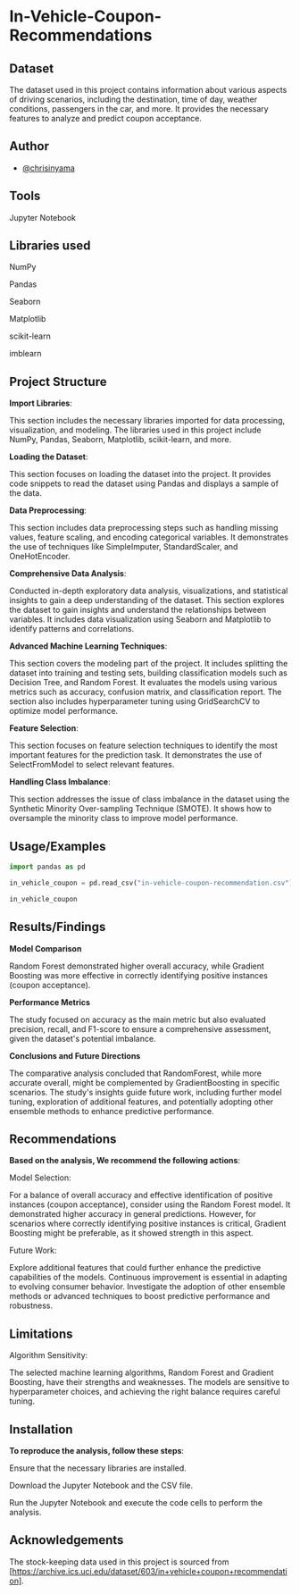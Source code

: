 # In-Vehicle-Coupon-Recommendations

## Dataset
The dataset used in this project contains information about various aspects of driving scenarios, including the destination, time of day, weather conditions, passengers in the car, and more. It provides the necessary features to analyze and predict coupon acceptance.
## Author

- [@chrisinyama](https://github.com/chrisinyama/In-Vehicle-Coupon-Recommendation-Analysis)


## Tools
Jupyter Notebook

## Libraries used 

NumPy

Pandas

Seaborn

Matplotlib

scikit-learn

imblearn
## Project Structure
**Import Libraries**: 

This section includes the necessary libraries imported for data processing, visualization, and modeling. The libraries used in this project include NumPy, Pandas, Seaborn, Matplotlib, scikit-learn, and more.

**Loading the Dataset**: 

This section focuses on loading the dataset into the project. It provides code snippets to read the dataset using Pandas and displays a sample of the data.

**Data Preprocessing**: 

This section includes data preprocessing steps such as handling missing values, feature scaling, and encoding categorical variables. It demonstrates the use of techniques like SimpleImputer, StandardScaler, and OneHotEncoder.

**Comprehensive Data Analysis**: 

Conducted in-depth exploratory data analysis, visualizations, and statistical insights to gain a deep understanding of the dataset.
This section explores the dataset to gain insights and understand the relationships between variables. It includes data visualization using Seaborn and Matplotlib to identify patterns and correlations.

**Advanced Machine Learning Techniques**: 

This section covers the modeling part of the project. It includes splitting the dataset into training and testing sets, building classification models such as  Decision Tree, and Random Forest. It evaluates the models using various metrics such as accuracy, confusion matrix, and classification report. The section also includes hyperparameter tuning using GridSearchCV to optimize model performance.

**Feature Selection**: 

This section focuses on feature selection techniques to identify the most important features for the prediction task. It demonstrates the use of SelectFromModel to select relevant features.

**Handling Class Imbalance**: 

This section addresses the issue of class imbalance in the dataset using the Synthetic Minority Over-sampling Technique (SMOTE). It shows how to oversample the minority class to improve model performance.
## Usage/Examples

```python
import pandas as pd

in_vehicle_coupon = pd.read_csv("in-vehicle-coupon-recommendation.csv")

in_vehicle_coupon

```


## Results/Findings

**Model Comparison**

Random Forest demonstrated higher overall accuracy, while Gradient Boosting was more effective in correctly identifying positive instances (coupon acceptance).

**Performance Metrics**

The study focused on accuracy as the main metric but also evaluated precision, recall, and F1-score to ensure a comprehensive assessment, given the dataset's potential imbalance.

**Conclusions and Future Directions**

The comparative analysis concluded that RandomForest, while more accurate overall, might be complemented by GradientBoosting in specific scenarios. The study's insights guide future work, including further model tuning, exploration of additional features, and potentially adopting other ensemble methods to enhance predictive performance.
## Recommendations
**Based on the  analysis, We recommend the following actions**:

Model Selection:

For a balance of overall accuracy and effective identification of positive instances (coupon acceptance), consider using the Random Forest model. It demonstrated higher accuracy in general predictions.
However, for scenarios where correctly identifying positive instances is critical, Gradient Boosting might be preferable, as it showed strength in this aspect.

Future Work:

Explore additional features that could further enhance the predictive capabilities of the models. Continuous improvement is essential in adapting to evolving consumer behavior.
Investigate the adoption of other ensemble methods or advanced techniques to boost predictive performance and robustness.
## Limitations

Algorithm Sensitivity:

The selected machine learning algorithms, Random Forest and Gradient Boosting, have their strengths and weaknesses. The models are sensitive to hyperparameter choices, and achieving the right balance requires careful tuning. 
## Installation
**To reproduce the analysis, follow these steps**:

Ensure that the necessary libraries are installed.

Download the Jupyter Notebook and the CSV file.

Run the Jupyter Notebook and execute the code cells to perform the analysis.

    
## Acknowledgements

 The stock-keeping data used in this project is sourced from [https://archive.ics.uci.edu/dataset/603/in+vehicle+coupon+recommendation].

